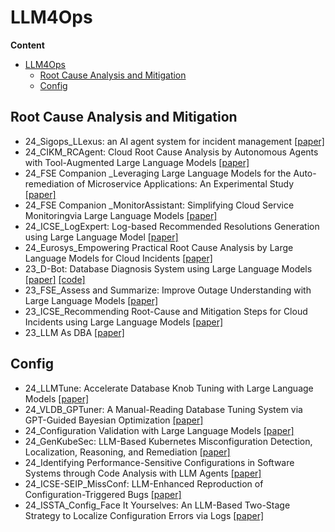 # LLM4Ops

**Content**


- [LLM4Ops](#llm4ops)
  - [Root Cause Analysis and Mitigation](#root-cause-analysis-and-mitigation)
  - [Config](#config)

## Root Cause Analysis and Mitigation
- 24_Sigops_LLexus: an AI agent system for incident management [[paper]](https://www.microsoft.com/en-us/research/publication/llexus-an-ai-agent-system-for-incident-management/)
- 24_CIKM_RCAgent: Cloud Root Cause Analysis by Autonomous Agents with Tool-Augmented Large Language Models [[paper]](https://arxiv.org/abs/2310.16340)
- 24_FSE Companion _Leveraging Large Language Models for the Auto-remediation of Microservice Applications: An Experimental Study [[paper]](https://dl.acm.org/doi/abs/10.1145/3663529.3663855)
- 24_FSE Companion _MonitorAssistant: Simplifying Cloud Service Monitoringvia Large Language Models [[paper]](https://netman.aiops.org/wp-content/uploads/2024/05/MonitorAssistant_CameraReady-v1.4_submitted.pdf)
- 24_ICSE_LogExpert: Log-based Recommended Resolutions Generation using Large Language Model [[paper]](https://dl.acm.org/doi/pdf/10.1145/3639476.3639773)
- 24_Eurosys_Empowering Practical Root Cause Analysis by Large Language Models for Cloud Incidents [[paper]](https://arxiv.org/pdf/2305.18084.pdf)
- 23_D-Bot: Database Diagnosis System using Large Language Models [[paper]](https://arxiv.org/pdf/2312.01454.pdf)  [[code]](https://github.com/TsinghuaDatabaseGroup/DB-GPT)
- 23_FSE_Assess and Summarize: Improve Outage Understanding with Large Language Models [[paper]](https://arxiv.org/pdf/2305.18084.pdf)
- 23_ICSE_Recommending Root-Cause and Mitigation Steps for Cloud Incidents using Large Language Models [[paper]](https://arxiv.org/abs/2301.03797)
- 23_LLM As DBA [[paper]](https://arxiv.org/abs/2308.05481) 


## Config
- 24_LLMTune: Accelerate Database Knob Tuning with Large Language Models [[paper]](https://arxiv.org/abs/2404.11581)
- 24_VLDB_GPTuner: A Manual-Reading Database Tuning System via GPT-Guided Bayesian Optimization [[paper]](https://arxiv.org/abs/2311.03157)
- 24_Configuration Validation with Large Language Models [[paper]](https://arxiv.org/pdf/2310.09690)
- 24_GenKubeSec: LLM-Based Kubernetes Misconfiguration Detection, Localization, Reasoning, and Remediation [[paper]](https://arxiv.org/pdf/2405.19954)
- 24_Identifying Performance-Sensitive Configurations in Software
Systems through Code Analysis with LLM Agents [[paper]](https://arxiv.org/pdf/2406.12806)
- 24_ICSE-SEIP_MissConf: LLM-Enhanced Reproduction of Configuration-Triggered Bugs [[paper]](https://dl.acm.org/doi/pdf/10.1145/3639478.3647635)
- 24_ISSTA_Config_Face It Yourselves: An LLM-Based Two-Stage Strategy to Localize Configuration Errors via Logs [[paper]](https://arxiv.org/abs/2404.00640)